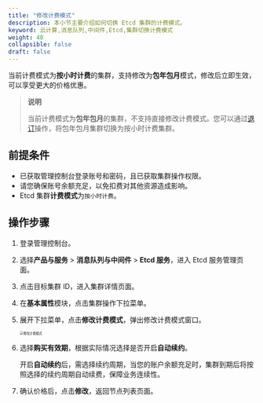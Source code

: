 ```yaml
---
title: "修改计费模式"
description: 本小节主要介绍如何切换 Etcd 集群的计费模式。 
keyword: 云计算,消息队列,中间件,Etcd,集群切换计费模式
weight: 40
collapsible: false
draft: false
---
```


当前计费模式为**按小时计费**的集群，支持修改为**包年包月**模式，修改后立即生效，可以享受更大的价格优惠。

> **说明**
> 
> 当前计费模式为**包年包月**的集群，不支持直接修改计费模式。您可以通过[退订](/middware/etcd/manual/mgt_cluster/unsubscribe)操作，将包年包月集群切换为按小时计费集群。

## 前提条件

- 已获取管理控制台登录账号和密码，且已获取集群操作权限。
- 请您确保账号余额充足，以免扣费对其他资源造成影响。
- Etcd 集群**计费模式**为`按小时计费`。

## 操作步骤

1. 登录管理控制台。
2. 选择**产品与服务** > **消息队列与中间件** > **Etcd 服务**，进入 Etcd 服务管理页面。
3. 点击目标集群 ID，进入集群详情页面。
4. 在**基本属性**模块，点击集群操作下拉菜单。
5. 展开下拉菜单，点击**修改计费模式**，弹出修改计费模式窗口。
   
   <img src="/middware/etcd/_images/switch_billing_mode.png" alt="修改计费模式" style="zoom:45%;" />

6. 选择**购买有效期**，根据实际情况选择是否开启**自动续约**。

   开启**自动续约**后，需选择续约周期，当您的账户余额充足时，集群到期后将按照选择的续约周期自动续费，保障业务连续性。

7. 确认价格后，点击**修改**，返回节点列表页面。
